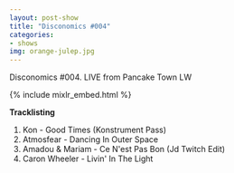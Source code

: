 ```yaml
---
layout: post-show
title: "Disconomics #004"
categories:
- shows
img: orange-julep.jpg
---
```


Disconomics #004. LIVE from Pancake Town LW

{% include mixlr_embed.html %}

**Tracklisting**

1. Kon - Good Times (Konstrument Pass)
1. Atmosfear - Dancing In Outer Space
1. Amadou & Mariam - Ce N'est Pas Bon (Jd Twitch Edit)
1. Caron Wheeler - Livin' In The Light 
